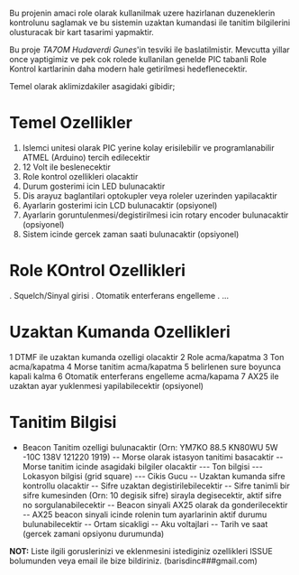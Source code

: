 Bu projenin amaci role olarak kullanilmak uzere hazirlanan duzeneklerin kontrolunu saglamak ve bu sistemin uzaktan kumandasi ile tanitim bilgilerini olusturacak bir kart tasarimi yapmaktir.

Bu proje *TA7OM Hudaverdi Gunes*'in tesviki ile baslatilmistir. Mevcutta yillar once yaptigimiz ve pek cok rolede kullanilan genelde PIC tabanli Role Kontrol kartlarinin daha modern hale getirilmesi hedeflenecektir.

Temel olarak aklimizdakiler asagidaki gibidir;

# Temel Ozellikler
1. Islemci unitesi olarak PIC yerine kolay erisilebilir ve programlanabilir ATMEL (Arduino) tercih edilecektir
2. 12 Volt ile beslenecektir
3. Role kontrol ozellikleri olacaktir
4. Durum gosterimi icin LED bulunacaktir
5. Dis arayuz baglantilari optokupler veya roleler uzerinden yapilacaktir
6. Ayarlarin gosterimi icin LCD bulunacaktir (opsiyonel)
7. Ayarlarin goruntulenmesi/degistirilmesi icin rotary encoder bulunacaktir (opsiyonel)
8. Sistem icinde gercek zaman saati bulunacaktir (opsiyonel)

# Role KOntrol Ozellikleri
. Squelch/Sinyal girisi
. Otomatik enterferans engelleme
. ... 

# Uzaktan Kumanda Ozellikleri
1 DTMF ile uzaktan kumanda ozelligi olacaktir
2 Role acma/kapatma
3 Ton acma/kapatma
4 Morse tanitim acma/kapatma
5 belirlenen sure boyunca kapali kalma
6 Otomatik enterferans engelleme acma/kapama
7 AX25 ile uzaktan ayar yuklenmesi yapilabilecektir (opsiyonel)

# Tanitim Bilgisi
- Beacon Tanitim ozelligi bulunacaktir (Orn: YM7KO 88.5 KN80WU 5W -10C 138V 121220 1919)
-- Morse olarak istasyon tanitimi basacaktir
-- Morse tanitim icinde asagidaki bilgiler olacaktir
--- Ton bilgisi
--- Lokasyon bilgisi (grid   square)
--- Cikis Gucu
-- Uzaktan kumanda sifre kontrollu olacaktir
-- Sifre uzaktan degistirilebilecektir
-- Sifre tanimli bir sifre kumesinden (Orn: 10 degisik sifre) sirayla degisecektir, aktif sifre no sorgulanabilecektir
-- Beacon sinyali AX25 olarak da gonderilecektir
-- AX25 beacon sinyali icinde rolenin tum ayarlarinin aktif durumu bulunabilecektir
-- Ortam sicakligi
-- Aku voltajlari
-- Tarih ve saat (gercek zamani opsiyonu durumunda)

**NOT:** Liste ilgili goruslerinizi ve eklenmesini istediginiz ozellikleri ISSUE bolumunden veya email ile bize bildiriniz. (barisdinc###gmail.com) 

